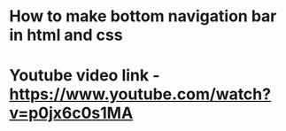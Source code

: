 # How to make bottom navigation bar in html and css

# Youtube video link - https://www.youtube.com/watch?v=p0jx6c0s1MA
